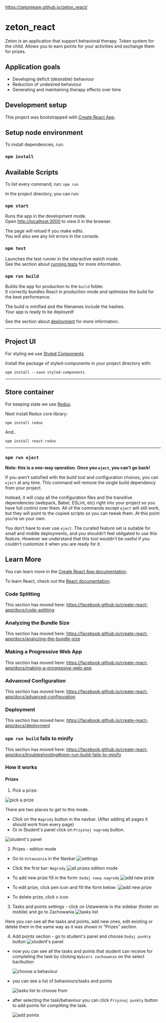 https://zetonteam.github.io/zeton_react/

# zeton_react

Zeton is an application that support behavioral therapy.
Token system for the child.
Allows you to earn points for your activities and exchange them for prizes.

## Application goals

- Developing deficit (desirable) behaviour
- Reduction of undesired behaviour
- Generating and maintaining therapy effects over time

## Development setup

This project was bootstrapped with [Create React App](https://github.com/facebook/create-react-app).

## Setup node environment

To install dependencies, run:

### `npm install`

## Available Scripts

To list every command, run: `npm run`

In the project directory, you can run:

### `npm start`

Runs the app in the development mode.<br />
Open [http://localhost:3000](http://localhost:3000) to view it in the browser.

The page will reload if you make edits.<br />
You will also see any lint errors in the console.

### `npm test`

Launches the test runner in the interactive watch mode.<br />
See the section about [running tests](https://facebook.github.io/create-react-app/docs/running-tests) for more information.

### `npm run build`

Builds the app for production to the `build` folder.<br />
It correctly bundles React in production mode and optimizes the build for the best performance.

The build is minified and the filenames include the hashes.<br />
Your app is ready to be deployed!

See the section about [deployment](https://facebook.github.io/create-react-app/docs/deployment) for more information.

---

## Project UI

For styling we use [Styled Components](https://styled-components.com/)

Install the package of styled-components in your project directory with:

`npm install --save styled-components`

---

## Store container

For keeping state we use [Redux](https://redux.js.org/).

<!-- Install Redux Toolkit in your project directory with:

`npm install @reduxjs/toolkit` -->

Next install Redux core library:

`npm install redux`

And..

`npm install react-redux`

---

### `npm run eject`

**Note: this is a one-way operation. Once you `eject`, you can’t go back!**

If you aren’t satisfied with the build tool and configuration choices, you can `eject` at any time. This command will remove the single build dependency from your project.

Instead, it will copy all the configuration files and the transitive dependencies (webpack, Babel, ESLint, etc) right into your project so you have full control over them. All of the commands except `eject` will still work, but they will point to the copied scripts so you can tweak them. At this point you’re on your own.

You don’t have to ever use `eject`. The curated feature set is suitable for small and middle deployments, and you shouldn’t feel obligated to use this feature. However we understand that this tool wouldn’t be useful if you couldn’t customize it when you are ready for it.

## Learn More

You can learn more in the [Create React App documentation](https://facebook.github.io/create-react-app/docs/getting-started).

To learn React, check out the [React documentation](https://reactjs.org/).

### Code Splitting

This section has moved here: https://facebook.github.io/create-react-app/docs/code-splitting

### Analyzing the Bundle Size

This section has moved here: https://facebook.github.io/create-react-app/docs/analyzing-the-bundle-size

### Making a Progressive Web App

This section has moved here: https://facebook.github.io/create-react-app/docs/making-a-progressive-web-app

### Advanced Configuration

This section has moved here: https://facebook.github.io/create-react-app/docs/advanced-configuration

### Deployment

This section has moved here: https://facebook.github.io/create-react-app/docs/deployment

### `npm run build` fails to minify

This section has moved here: https://facebook.github.io/create-react-app/docs/troubleshooting#npm-run-build-fails-to-minify

### How it works

#### Prizes

1. Pick a prize:

![pick a prize](readme-images/Screenshot-pick-a-prize.png)

There are two places to get to this mode.

- Click on the `Nagrody` button in the navbar. (After adding all pages it should work from every page)
- Or in Student's panel click on `Przyznaj nagrodę` button.

![student's panel](readme-images/Screenshot-student-panel.png)

2. Prizes - edition mode

- Go to `Ustawienia` in the Navbar
  ![settings](readme-images/Screenshot-settings.png)

- Click the first bar: `Nagrody`
  ![all prizes edition mode](readme-images/Screenshot-all-prizes-edition-mode.png)

- To add new prize fill in the form: `Dodaj nową nagrodę`
  ![add new przie](readme-images/Screenshot-add-new-prize.png)

- To edit prize, click pen icon and fill the form below:
  ![add new prize](readme-images/Screenshot-edit-prize.png)

- To delete prize, click x icon

3. Tasks and points settings - click on Ustawienie in the sidebar (footer on mobile) and go to Zachowania
   ![tasks list](readme-images/Screenshot-tasks-list.png)

Here you can see all the tasks and points, add new ones, edit existing or delete them in the same way as it was shown in "Prizes" section.

4. Add points section - go to student's panel and choose `Dodaj punkty` button
   ![student's panel](readme-images/Screenshot-student-panel.png)

- now you can see all the tasks and points that student can receive for completing the task by clicking `Wybierz zachowanie` on the select bar/button

  ![choose a behaviour](readme-images/Screenshot-choose-behoviour.png)

- you can see a list of behaviours/tasks and points

  ![tasks list to choose from](readme-images/Screenshot-tasks-select-list.png)

- after selecting the task/behaviour you can click `Przyznaj punkty` button to add points for compliting the task.

  ![add points](readme-images/Screenshot-add-points.png)

